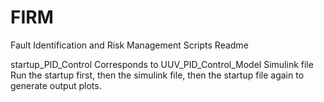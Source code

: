 # FIRM
Fault Identification and Risk Management
Scripts Readme

startup_PID_Control
  Corresponds to UUV_PID_Control_Model Simulink file
  Run the startup first, then the simulink file, then the startup file again to generate output plots.
